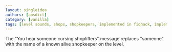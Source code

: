 ```yaml
---
layout: singleidea
authors: [aosdict]
category: [vanilla]
tags: [level sounds, shops, shopkeepers, implemented in fiqhack, implemented in xnethack]
---
```

The "You hear someone cursing shoplifters" message replaces "someone" with the name of a known alive shopkeeper on the level.
